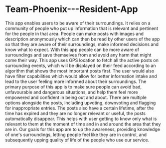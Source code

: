 # Team-Phoenix---Resident-App
This app enables users to be aware of their surroundings. It relies on a community of people who put up information that is relevant and pertinent for the people in that area. People can make posts with images and description anonymously which can then be read by other users of the app so that they are aware of their surroundings, make informed decisions and know what to expect. With this app people can be more aware of surroundings and save themselves from and avoid any harm that might come their way.
This app uses GPS location to fetch all the active posts on surrounding events, which will be displayed on their feed according to an algorithm that shows the most important posts first. The user would also have filter capabilities which would allow for better information intake and lead to the user feeling more informed about their surroundings.
The primary purpose of this app is to make sure people can avoid bad, unfavourable and dangerous situations, and help them feel more empowered and confident in being out and about.
There are multiple options alongside the posts, including upvoting, downvoting and flagging for inappropriate entries. The posts also have a certain lifetime, after the time has expired and they are no longer relevant or useful, the posts automatically disappear. This helps with user getting to know only what is relevant to them at the moment of time and in and around the area that they are in.
Our goals for this app are to up the awareness, providing knowledge of one's surroundings, letting people feel like they are in control, and subsequently upping quality of life of the people who use our service.
